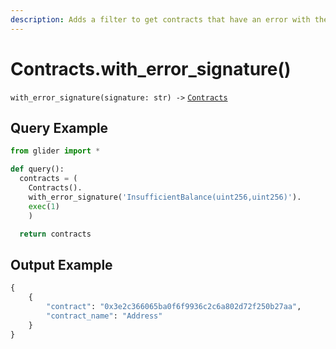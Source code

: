```yaml
---
description: Adds a filter to get contracts that have an error with the given signature.
---
```


# Contracts.with\_error\_signature()

`with_error_signature(signature: str) ->` [`Contracts`](./)

## Query Example

```python
from glider import *

def query():
  contracts = (
    Contracts().
    with_error_signature('InsufficientBalance(uint256,uint256)').
    exec(1)
    )

  return contracts
```

## Output Example

```python
{
    {
        "contract": "0x3e2c366065ba0f6f9936c2c6a802d72f250b27aa",
        "contract_name": "Address"
    }
}
```
